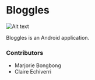 Bloggles
========


![Alt text](https://fbcdn-sphotos-h-a.akamaihd.net/hphotos-ak-prn1/v/t34.0-12/1616717_10151916553111644_1065110949_n.jpg?oh=eadbd11e0d60538a778d518b76b78f7b&oe=53265E0A&__gda__=1395015957_20295694e275314d4a541efdc3c98598 "Bloggles Home Page")


Bloggles is an Android application. 


### Contributors 
* Marjorie Bongbong
* Claire Echiverri
